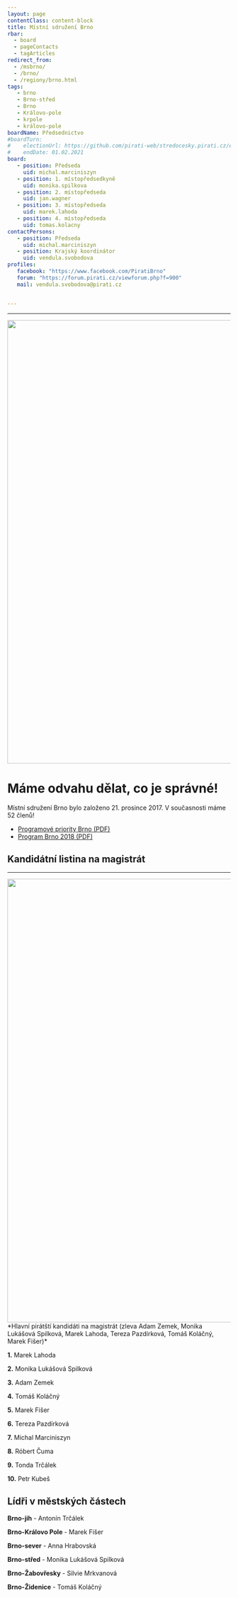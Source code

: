 ```yaml
---
layout: page
contentClass: content-block
title: Místní sdružení Brno
rbar:
  - board
  - pageContacts
  - tagArticles
redirect_from:
  - /msbrno/
  - /brno/
  - /regiony/brno.html
tags:
   - brno
   - Brno-střed
   - Brno
   - Královo-pole
   - krpole
   - královo-pole
boardName: Předsednictvo
#boardTurn:
#    electionUrl: https://github.com/pirati-web/stredocesky.pirati.cz/edit/master/kladno/index.md
#    endDate: 01.02.2021
board:
   - position: Předseda
     uid: michal.marciniszyn
   - position: 1. místopředsedkyně
     uid: monika.spilkova
   - position: 2. místopředseda
     uid: jan.wagner
   - position: 3. místopředseda
     uid: marek.lahoda
   - position: 4. místopředseda
     uid: tomas.kolacny
contactPersons:
   - position: Předseda
     uid: michal.marciniszyn
   - position: Krajský koordinátor
     uid: vendula.svobodova
profiles:
   facebook: "https://www.facebook.com/PiratiBrno"
   forum: "https://forum.pirati.cz/viewforum.php?f=900"
   mail: vendula.svobodova@pirati.cz


---
```


<hr>

<img src="https://a.pirati.cz/crop/1200x675/jihomoravsky/img/posts/zahajeni1.jpg" width="1000">

# Máme odvahu dělat, co je správné!

Místní sdružení Brno bylo založeno 21. prosince 2017. V současnosti máme 52 členů! 

* [Programové priority Brno (PDF)](https://a.pirati.cz/jihomoravsky/pdf/brno-priority.pdf)
* [Program Brno 2018 (PDF)](https://a.pirati.cz/jihomoravsky/pdf/brno-program.pdf)

## Kandidátní listina na magistrát 

<hr>

<img src="https://a.pirati.cz/crop/1200x675/jihomoravsky/img/posts/top61.JPG" width="1000">
*Hlavní pirátští kandidáti na magistrát (zleva Adam Zemek, Monika Lukášová Spilková, Marek Lahoda, Tereza Pazdírková, Tomáš Koláčný, Marek Fišer)* 

**1.** Marek Lahoda

**2.** Monika Lukášová Spilková

**3.** Adam Zemek

**4.** Tomáš Koláčný

**5.** Marek Fišer

**6.** Tereza Pazdírková

**7.** Michal Marciniszyn

**8.** Róbert Čuma

**9.** Tonda Trčálek

**10.** Petr Kubeš

## Lídři v městských částech 

**Brno-jih** - Antonín Trčálek

**Brno-Královo Pole** - Marek Fišer

**Brno-sever** - Anna Hrabovská

**Brno-střed** - Monika Lukášová Spilková

**Brno-Žabovřesky** - Silvie Mrkvanová

**Brno-Židenice** - Tomáš Koláčný
